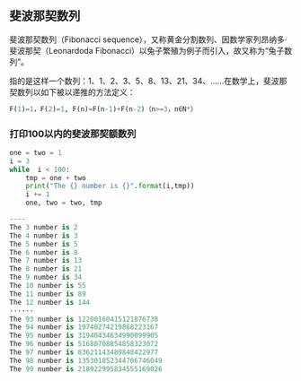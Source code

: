 ## 斐波那契数列

斐波那契数列（Fibonacci sequence），又称黄金分割数列、因数学家列昂纳多·斐波那契（Leonardoda Fibonacci）以兔子繁殖为例子而引入，故又称为“兔子数列”。

指的是这样一个数列：1、1、2、3、5、8、13、21、34、……在数学上，斐波那契数列以如下被以递推的方法定义：

```python
F(1)=1，F(2)=1, F(n)=F(n-1)+F(n-2)（n>=3，n∈N*）
```

### 打印100以内的斐波那契额数列

```Python
one = two = 1
i = 3
while  i < 100:
    tmp = one + two
    print("The {} number is {}".format(i,tmp))
    i += 1
    one, two = two, tmp

----
The 3 number is 2
The 4 number is 3
The 5 number is 5
The 6 number is 8
The 7 number is 13
The 8 number is 21
The 9 number is 34
The 10 number is 55
The 11 number is 89
The 12 number is 144
······
The 93 number is 12200160415121876738
The 94 number is 19740274219868223167
The 95 number is 31940434634990099905
The 96 number is 51680708854858323072
The 97 number is 83621143489848422977
The 98 number is 135301852344706746049
The 99 number is 218922995834555169026
```


